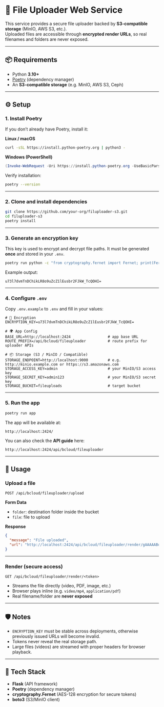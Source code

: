 # 📂 File Uploader Web Service

This service provides a secure file uploader backed by **S3-compatible storage** (MinIO, AWS S3, etc.).  
Uploaded files are accessible through **encrypted render URLs**, so real filenames and folders are never exposed.

---

## 📦 Requirements

- Python **3.10+**
- [Poetry](https://python-poetry.org/docs/#installation) (dependency manager)
- An **S3-compatible storage** (e.g. MinIO, AWS S3, Ceph)

---

## ⚙️ Setup

### 1. Install Poetry

If you don’t already have Poetry, install it:

**Linux / macOS**

```sh
curl -sSL https://install.python-poetry.org | python3 -
```

**Windows (PowerShell)**

```powershell
(Invoke-WebRequest -Uri https://install.python-poetry.org -UseBasicParsing).Content | python -
```

Verify installation:

```sh
poetry --version
```

---

### 2. Clone and install dependencies

```sh
git clone https://github.com/your-org/filuploader-s3.git
cd filuploader-s3
poetry install
```

---

### 3. Generate an encryption key

This key is used to encrypt and decrypt file paths. It must be generated **once** and stored in your `.env`.

```sh
poetry run python -c "from cryptography.fernet import Fernet; print(Fernet.generate_key().decode())"
```

Example output:

```
u73l7dvmTnDChikLR8o9uZcZ1lEusbr2FJkW_TcQOHI=
```

---

### 4. Configure `.env`

Copy `.env.example` to `.env` and fill in your values:

```dotenv
# 🔑 Encryption
ENCRYPTION_KEY=u73l7dvmTnDChikLR8o9uZcZ1lEusbr2FJkW_TcQOHI=

# 🌍 App Config
BASE_URL=http://localhost:2424                 # app base URL
ROUTE_PREFIX=/api/bcloud/fileuploader          # route prefix for uploader APIs

# 📦 Storage (S3 / MinIO / Compatible)
STORAGE_ENDPOINT=http://localhost:9000         # e.g. http://minio.example.com or https://s3.amazonaws.com
STORAGE_ACCESS_KEY=admin                       # your MinIO/S3 access key
STORAGE_SECRET_KEY=admin123                    # your MinIO/S3 secret key
STORAGE_BUCKET=fileuploads                     # target bucket
```

---

### 5. Run the app

```sh
poetry run app
```

The app will be available at:

```
http://localhost:2424/
```

You can also check the **API guide** here:

```
http://localhost:2424/api/bcloud/fileuploader
```

---

## 🚀 Usage

### Upload a file

```http
POST /api/bcloud/fileuploader/upload
```

**Form Data**

- `folder`: destination folder inside the bucket
- `file`: file to upload

**Response**

```json
{
  "message": "File uploaded",
  "url": "http://localhost:2424/api/bcloud/fileuploader/render/gAAAAABozN..."
}
```

---

### Render (secure access)

```http
GET /api/bcloud/fileuploader/render/<token>
```

- Streams the file directly (video, PDF, image, etc.)
- Browser plays inline (e.g. `video/mp4`, `application/pdf`)
- Real filename/folder are **never exposed**

---

## 🛡️ Notes

- `ENCRYPTION_KEY` must be stable across deployments, otherwise previously issued URLs will become invalid.
- Tokens never reveal the real storage path.
- Large files (videos) are streamed with proper headers for browser playback.

---

## 🧰 Tech Stack

- **Flask** (API framework)
- **Poetry** (dependency manager)
- **cryptography.Fernet** (AES-128 encryption for secure tokens)
- **boto3** (S3/MinIO client)
